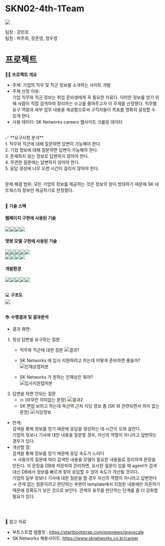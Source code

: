 # SKN02-4th-1Team
[<img src="https://img.shields.io/badge/notion-2D8C3C?style=for-the-badge&logo=notion&logoColor=white"/>](https://rural-poinsettia-f6d.notion.site/SKN02_4th_1Team-8b4ecbc4245343579f61a1eab2d301ad)

팀장 : 강민호<br>
팀원 :  박주희, 장준영, 정우영

#  프로젝트

👨‍🏫 **프로젝트 개요**
- 주제: 기업의 직무 및 직군 정보를 소개하는 사이트 개발
- 주제 선정 이유:<br>
  기업 직무와 직군 정보는 취업 준비생에게 꼭 필요한 자료다.
  이러한 정보를 얻기 위해 사람이 직접 검색하여 정리하는 수고를 줄여주고자 이 주제를 선정했다.
  직무별 요구 역량과 세부 업무 내용을 제공함으로써 구직자들이 목표를 명확히 설정할 수 있게 한다.
- 사용 데이터: SK Networks careers 웹사이트 크롤링 데이터
<br>
✅ **요구사항 분석** <br>
  1. 직무와 직군에 대해 질문하면 답변이 가능해야 한다.<br>
  2. 기업 정보에 대해 질문하면 답변이 가능해야 한다.<br>
  3. 존재하지 않는 정보로 답변하지 않아야 한다.<br>
  4. 무관한 질문에는 답변하지 않아야 한다.<br>
  5. 응답 생성에 너무 오랜 시간이 걸리지 않아야 한다.<br><br>

문제 해결 범위: 모든 기업의 정보를 제공하는 것은 정보의 양이 방대하기 때문에 SK 네트웍스의 정보만 제공하기로 한정했다.
<br><br>




🔨 **기술 스택**
#### 웹페이지 구현에 사용된 기술
<img src="https://img.shields.io/badge/html-31A8FF?style=for-the-badge&logo=html&logoColor=white"><img src="https://img.shields.io/badge/css-F43059?style=for-the-badge&logo=css&logoColor=white"><img src="https://img.shields.io/badge/javascript-F7DF1E?style=for-the-badge&logo=javascript&logoColor=white"><img src="https://img.shields.io/badge/bootstrap-7952B3?style=for-the-badge&logo=bootstrap&logoColor=white"><br/>

#### 챗봇 모델 구현에 사용된 기술
<img src="https://img.shields.io/badge/django-092E20?style=for-the-badge&logo=django&logoColor=white"><img src="https://img.shields.io/badge/langchain-DDE072?style=for-the-badge&logo=langchain&logoColor=white"><img src="https://img.shields.io/badge/openai-412991?style=for-the-badge&logo=openai&logoColor=white"><img src="https://img.shields.io/badge/chromadb-999999?style=for-the-badge&logo=chromadb&logoColor=white"><img src="https://img.shields.io/badge/duckduckgo-DE5833?style=for-the-badge&logo=duckduckgo&logoColor=white"><br/>
<img src="https://img.shields.io/badge/conditionalsearch-0B2C4A?style=for-the-badge&logo=conditionalsearch&logoColor=white"><img src="https://img.shields.io/badge/prompttemplate-EB508D?style=for-the-badge&logo=prompttemplate&logoColor=white"><img src="https://img.shields.io/badge/ragchain-609926?style=for-the-badge&logo=ragchain&logoColor=white"><img src="https://img.shields.io/badge/chatopenai-BBDDE5?style=for-the-badge&logo=chatopenai&logoColor=white">

#### 개발환경
<img src="https://img.shields.io/badge/visualstudiocode-007ACC?style=for-the-badge&logo=visualstudiocode&logoColor=white"><img src="https://img.shields.io/badge/github-181717?style=for-the-badge&logo=github&logoColor=white"/><img src="https://img.shields.io/badge/git-F05032?style=for-the-badge&logo=git&logoColor=white"><img src="https://img.shields.io/badge/discord-5865F2?style=for-the-badge&logo=discord&logoColor=white"/><img src="https://img.shields.io/badge/python-3776AB?style=for-the-badge&logo=python&logoColor=white"/>
<br>
<br>



💻 **구조도**
<br>
<img src="https://github.com/user-attachments/assets/ae347e86-054f-4a3e-9c2e-925901dbf3d5" />
<br>
<br>

📚 **수행결과 및 결과분석**
- 결과 화면:<br>
1. 정상 답변을 요구하는 질문
    - 직무와 직군에 대한 질문
![결과1](https://github.com/user-attachments/assets/467934e4-bb24-4355-aa62-3f3c3c5d1dda)<br>
    - SK Networks 에 입사 지원하려고 하는데 어떻게 준비하면 좋을까?<br>
![인재상캡처본](https://github.com/user-attachments/assets/1037eeb0-06be-4581-a219-f59ae680a4ea)<br>

    - SK Networks 가 원하는 인재상은 뭐야?<br>
![입사지원캡처본](https://github.com/user-attachments/assets/7882847c-b631-40cc-bce1-ae7a45d35e55)<br>
2. 답변을 하면 안되는 질문
    - ㅁ (아무런 의미없는 문장)
![결과2](https://github.com/user-attachments/assets/40d95b15-b448-41c0-96bb-1ac39b26b419)
    - SK 면접 보려고 하는데 독산역 근처 식당 정보 좀  (SK 와 관련되면서 의미 없는 문장)
![식당정보](https://github.com/user-attachments/assets/38603453-64e9-47af-a68c-258d1a1d8565)





- 한계:<br>
검색을 통해 정보를 얻기 때문에 응답을 생성하는 데 시간이 오래 걸린다.<br>
기업의 정보나 기사에 대한 내용을 질문할 경우, 자신의 역할이 아니라고 답변하는 경우가 있다.
- 개선할 점:<br>
검색을 통해 정보를 얻기 때문에 응답 속도가 느리다 <br>→ 사용자의 질문에 따라 검색한 내용을 모델이 필요한 내용들로 정리하여 문장을 만든다. 이 문장을 DB에 저장하여 관리하면, 유사한 질문이 있을 때 agent가 검색 대신 DB에서 정보를 빠르게 찾아 응답할 수 있어 속도가 개선될 것이다.<br>
기업의 일부 정보나 기사에 대한 질문을 할 경우 자신의 역할이 아니라고 답변한다 <br>→ 관계 없는 질문이라고 판단하는 부분이 template에서 지정된 내용에만 의존하기 때문에 정확도가 낮은 것으로 보인다. 관계의 유무를 판단하는 단계를 좀 더 강화할 필요가 있다.
<br>
<br>

📌 참고 자료 <br>
- 부트스트랩 템플릿 : https://startbootstrap.com/previews/grayscale<br>
- SK Networks 채용사이트: https://www.sknetworks.co.kr/career
